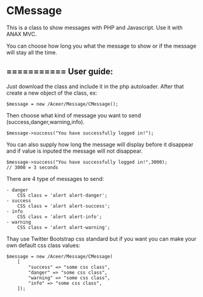 # CMessage
This is a class to show messages with PHP and Javascript.
Use it with ANAX MVC.

You can choose how long you what the message to show or if the message will
stay all the time.

===========
User guide:
-------------------

Just download the class and include it in the php autoloader.
After that create a new object of the class, ex:

	$message = new /Aceer/Message/CMessage();
	
Then choose what kind of message you want to send (success,danger,warning,info).

	$message->success("You have successfully logged in!");

You can also supply how long the message will display before it disappear 
and if value is inputed the message will not disappear.

	$message->success("You have successfully logged in!",3000);
	// 3000 = 3 seconds

There are 4 type of messages to send:
	
	- danger
		CSS class = 'alert alert-danger';
	- success 
		CSS class = 'alert alert-success';
	- info 
		CSS class = 'alert alert-info';
	- warning 
		CSS class = 'alert alert-warning';
		
Thay use Twitter Bootstrap css standard but if you want you can make your own
default css class values:

	$message = new /Aceer/Message/CMessage(
		[
			"success" => "some css class",
			"danger" => "some css class",
			"warning" => "some css class",
			"info" => "some css class",
		]);